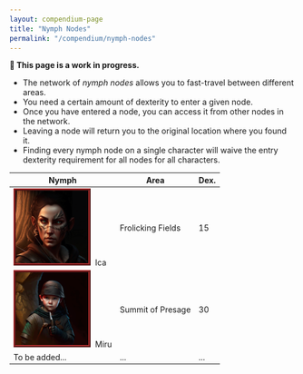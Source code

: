 ```yaml
---
layout: compendium-page
title: "Nymph Nodes"
permalink: "/compendium/nymph-nodes"
---
```


<span style="float: right;">
  <img class="decorative-circle" {% include independently-sized-image-properties.html path="/assets/img/other/waterfall.gif" %} alt="" />
</span>

<strong class="callout">
  🚧 This page is a work in progress.
</strong>

- The network of *nymph nodes* allows you to fast-travel between different areas.
- You need a certain amount of dexterity to enter a given node.
- Once you have entered a node, you can access it from other nodes in the network.
- Leaving a node will return you to the original location where you found it.
- Finding every nymph node on a single character will waive the entry dexterity requirement for all nodes for all characters.

|Nymph|Area|Dex.|
|-|-|-|
|<img style="max-width: 128px; border: brown 4px ridge; margin-right: 0.5rem;" alt="Ica" src="/assets/img/other/ica/ica.gif" /><span class="record-name">Ica</span>|Frolicking Fields|15|
|<img style="max-width: 128px; border: brown 4px ridge; margin-right: 0.5rem;" alt="Miru" src="/assets/img/other/ica/miru.gif" /><span class="record-name">Miru</span>|Summit of Presage|30|
|To be added...|...|...|
